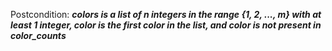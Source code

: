 Postcondition: ***colors is a list of n integers in the range {1, 2, ..., m} with at least 1 integer, color is the first color in the list, and color is not present in color_counts***